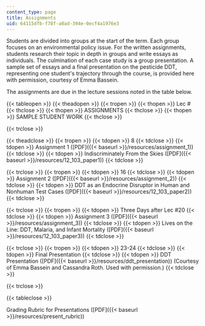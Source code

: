 ```yaml
---
content_type: page
title: Assignments
uid: 64115dfb-f78f-a0ad-394e-0ecf4a1976e3
---
```


Students are divided into groups at the start of the term. Each group focuses on an environmental policy issue. For the written assignments, students research their topic in depth in groups and write essays as individuals. The culmination of each case study is a group presentation. A sample set of essays and a final presentation on the pesticide DDT, representing one student's trajectory through the course, is provided here with permission, courtesy of Emma Bassein.

The assignments are due in the lecture sessions noted in the table below.

{{< tableopen >}}
{{< theadopen >}}
{{< tropen >}}
{{< thopen >}}
Lec #
{{< thclose >}}
{{< thopen >}}
ASSIGNMENTS
{{< thclose >}}
{{< thopen >}}
SAMPLE STUDENT WORK
{{< thclose >}}

{{< trclose >}}

{{< theadclose >}}
{{< tropen >}}
{{< tdopen >}}
8
{{< tdclose >}}
{{< tdopen >}}
Assignment 1 ([PDF]({{< baseurl >}}/resources/assignment_1))
{{< tdclose >}}
{{< tdopen >}}
Indiscriminately From the Skies ([PDF]({{< baseurl >}}/resources/12_103_paper1))
{{< tdclose >}}

{{< trclose >}}
{{< tropen >}}
{{< tdopen >}}
16
{{< tdclose >}}
{{< tdopen >}}
Assignment 2 ([PDF]({{< baseurl >}}/resources/assignment_2))
{{< tdclose >}}
{{< tdopen >}}
DDT as an Endocrine Disruptor in Human and Nonhuman Test Cases ([PDF]({{< baseurl >}}/resources/12_103_paper2))
{{< tdclose >}}

{{< trclose >}}
{{< tropen >}}
{{< tdopen >}}
Three Days after Lec #20
{{< tdclose >}}
{{< tdopen >}}
Assignment 3 ([PDF]({{< baseurl >}}/resources/assignment_3))
{{< tdclose >}}
{{< tdopen >}}
Lives on the Line: DDT, Malaria, and Infant Mortality ([PDF]({{< baseurl >}}/resources/12_103_paper3))
{{< tdclose >}}

{{< trclose >}}
{{< tropen >}}
{{< tdopen >}}
23-24
{{< tdclose >}}
{{< tdopen >}}
Final Presentation
{{< tdclose >}}
{{< tdopen >}}
DDT Presentation ([PDF]({{< baseurl >}}/resources/ddt_presentation)) (Courtesy of Emma Bassein and Cassandra Roth. Used with permission.)
{{< tdclose >}}

{{< trclose >}}

{{< tableclose >}}

Grading Rubric for Presentations ([PDF]({{< baseurl >}}/resources/present_rubric))